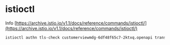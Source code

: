 # istioctl

Info [https://archive.istio.io/v1.1/docs/reference/commands/istioctl/](https://archive.istio.io/v1.1/docs/reference/commands/istioctl/)

```bash
istioctl authn tls-check customerviewmdg-6df48f65c7-2ktxq.openapi translator-srv.openapi.svc.cluster.local
```



